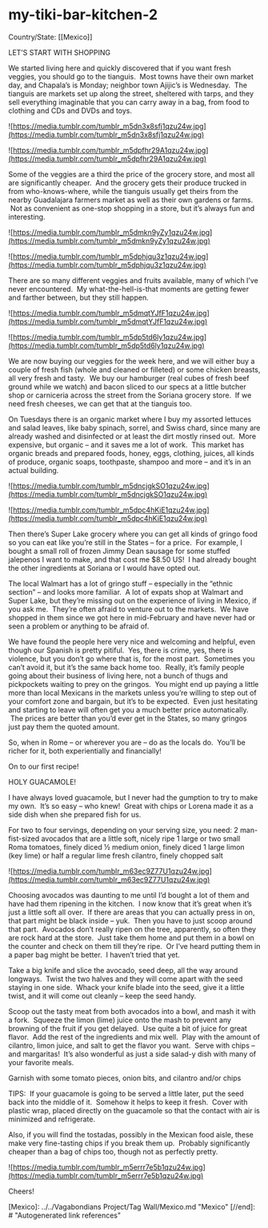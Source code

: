 # my-tiki-bar-kitchen-2

Country/State: [[Mexico]]

LET’S START WITH SHOPPING

We started living here and quickly discovered that if you want fresh veggies, you should go to the tianguis.  Most towns have their own market day, and Chapala’s is Monday; neighbor town Ajijic’s is Wednesday.  The tianguis are markets set up along the street, sheltered with tarps, and they sell everything imaginable that you can carry away in a bag, from food to clothing and CDs and DVDs and toys.

![https://media.tumblr.com/tumblr_m5dn3x8sfj1qzu24w.jpg](https://media.tumblr.com/tumblr_m5dn3x8sfj1qzu24w.jpg)

![https://media.tumblr.com/tumblr_m5dpfhr29A1qzu24w.jpg](https://media.tumblr.com/tumblr_m5dpfhr29A1qzu24w.jpg)

Some of the veggies are a third the price of the grocery store, and most all are significantly cheaper.  And the grocery gets their produce trucked in from who-knows-where, while the tianguis usually get theirs from the nearby Guadalajara farmers market as well as their own gardens or farms.  Not as convenient as one-stop shopping in a store, but it’s always fun and interesting.

![https://media.tumblr.com/tumblr_m5dmkn9yZy1qzu24w.jpg](https://media.tumblr.com/tumblr_m5dmkn9yZy1qzu24w.jpg)

![https://media.tumblr.com/tumblr_m5dphjqu3z1qzu24w.jpg](https://media.tumblr.com/tumblr_m5dphjqu3z1qzu24w.jpg)

There are so many different veggies and fruits available, many of which I’ve never encountered.  My what-the-hell-is-that moments are getting fewer and farther between, but they still happen.

![https://media.tumblr.com/tumblr_m5dmqtYJfF1qzu24w.jpg](https://media.tumblr.com/tumblr_m5dmqtYJfF1qzu24w.jpg)

![https://media.tumblr.com/tumblr_m5dp5td6ly1qzu24w.jpg](https://media.tumblr.com/tumblr_m5dp5td6ly1qzu24w.jpg)

We are now buying our veggies for the week here, and we will either buy a couple of fresh fish (whole and cleaned or filleted) or some chicken breasts, all very fresh and tasty.  We buy our hamburger (real cubes of fresh beef ground while we watch) and bacon sliced to our specs at a little butcher shop or carniceria across the street from the Soriana grocery store.  If we need fresh cheeses, we can get that at the tianguis too.

On Tuesdays there is an organic market where I buy my assorted lettuces and salad leaves, like baby spinach, sorrel, and Swiss chard, since many are already washed and disinfected or at least the dirt mostly rinsed out.  More expensive, but organic – and it saves me a lot of work.  This market has organic breads and prepared foods, honey, eggs, clothing, juices, all kinds of produce, organic soaps, toothpaste, shampoo and more – and it’s in an actual building.

![https://media.tumblr.com/tumblr_m5dncjgkSO1qzu24w.jpg](https://media.tumblr.com/tumblr_m5dncjgkSO1qzu24w.jpg)

![https://media.tumblr.com/tumblr_m5dpc4hKiE1qzu24w.jpg](https://media.tumblr.com/tumblr_m5dpc4hKiE1qzu24w.jpg)

Then there’s Super Lake grocery where you can get all kinds of gringo food so you can eat like you’re still in the States – for a price.  For example, I bought a small roll of frozen Jimmy Dean sausage for some stuffed jalepenos I want to make, and that cost me $8.50 US!  I had already bought the other ingredients at Soriana or I would have opted out.

The local Walmart has a lot of gringo stuff – especially in the “ethnic section” – and looks more familiar.  A lot of expats shop at Walmart and Super Lake, but they’re missing out on the experience of living in Mexico, if you ask me.  They’re often afraid to venture out to the markets.  We have shopped in them since we got here in mid-February and have never had or seen a problem or anything to be afraid of.

We have found the people here very nice and welcoming and helpful, even though our Spanish is pretty pitiful.  Yes, there is crime, yes, there is violence, but you don’t go where that is, for the most part.  Sometimes you can’t avoid it, but it’s the same back home too.  Really, it’s family people going about their business of living here, not a bunch of thugs and pickpockets waiting to prey on the gringos.  You might end up paying a little more than local Mexicans in the markets unless you’re willing to step out of your comfort zone and bargain, but it’s to be expected.  Even just hesitating and starting to leave will often get you a much better price automatically.  The prices are better than you’d ever get in the States, so many gringos just pay them the quoted amount.

So, when in Rome – or wherever you are – do as the locals do.  You’ll be richer for it, both experientially and financially!

On to our first recipe!

HOLY GUACAMOLE!

I have always loved guacamole, but I never had the gumption to try to make my own.  It’s so easy – who knew!  Great with chips or Lorena made it as a side dish when she prepared fish for us.

For two to four servings, depending on your serving size, you need:
2 man-fist-sized avocados that are a little soft, nicely ripe
1 large or two small Roma tomatoes, finely diced
½ medium onion, finely diced
1 large limon (key lime) or half a regular lime
fresh cilantro, finely chopped
salt

![https://media.tumblr.com/tumblr_m63ec9Z77U1qzu24w.jpg](https://media.tumblr.com/tumblr_m63ec9Z77U1qzu24w.jpg)

Choosing avocados was daunting to me until I’d bought a lot of them and have had them ripening in the kitchen.  I now know that it’s great when it’s just a little soft all over.  If there are areas that you can actually press in on, that part might be black inside – yuk.  Then you have to just scoop around that part.  Avocados don’t really ripen on the tree, apparently, so often they are rock hard at the store.  Just take them home and put them in a bowl on the counter and check on them till they’re ripe.  Or I’ve heard putting them in a paper bag might be better.  I haven’t tried that yet.

Take a big knife and slice the avocado, seed deep, all the way around longways.  Twist the two halves and they will come apart with the seed staying in one side.  Whack your knife blade into the seed, give it a little twist, and it will come out cleanly – keep the seed handy.

Scoop out the tasty meat from both avocados into a bowl, and mash it with a fork.  Squeeze the limon (lime) juice onto the mash to prevent any browning of the fruit if you get delayed.  Use quite a bit of juice for great flavor.  Add the rest of the ingredients and mix well.  Play with the amount of cilantro, limon juice, and salt to get the flavor you want.  Serve with chips – and margaritas!  It’s also wonderful as just a side salad-y dish with many of your favorite meals.

Garnish with some tomato pieces, onion bits, and cilantro and/or chips

TIPS:  If your guacamole is going to be served a little later, put the seed back into the middle of it.  Somehow it helps to keep it fresh.  Cover with plastic wrap, placed directly on the guacamole so that the contact with air is minimized and refrigerate.

Also, if you will find the tostadas, possibly in the Mexican food aisle, these make very fine-tasting chips if you break them up.  Probably significantly cheaper than a bag of chips too, though not as perfectly pretty.

![https://media.tumblr.com/tumblr_m5errr7e5b1qzu24w.jpg](https://media.tumblr.com/tumblr_m5errr7e5b1qzu24w.jpg)

Cheers!

[//begin]: # "Autogenerated link references for markdown compatibility"
[Mexico]: ../../Vagabondians Project/Tag Wall/Mexico.md "Mexico"
[//end]: # "Autogenerated link references"